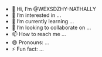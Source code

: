 - 👋 Hi, I’m @WEXSDZHY-NATHALLY
- 👀 I’m interested in ...
- 🌱 I’m currently learning ...
- 💞️ I’m looking to collaborate on ...
- 📫 How to reach me ...
- 😄 Pronouns: ...
- ⚡ Fun fact: ...

<!---
WEXSDZHY-NATHALLY/WEXSDZHY-NATHALLY is a ✨ special ✨ repository because its `README.md` (this file) appears on your GitHub profile.
You can click the Preview link to take a look at your changes.
--->
